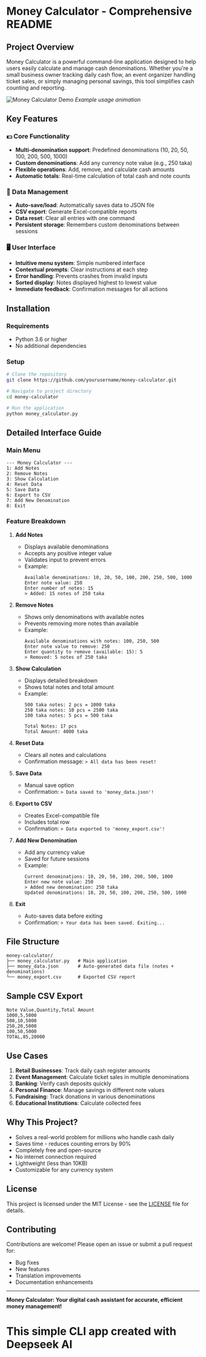 # Money Calculator - Comprehensive README

## Project Overview
Money Calculator is a powerful command-line application designed to help users easily calculate and manage cash denominations. Whether you're a small business owner tracking daily cash flow, an event organizer handling ticket sales, or simply managing personal savings, this tool simplifies cash counting and reporting.

![Money Calculator Demo](demo.gif) *Example usage animation*

## Key Features

### 💵 Core Functionality
- **Multi-denomination support**: Predefined denominations (10, 20, 50, 100, 200, 500, 1000)
- **Custom denominations**: Add any currency note value (e.g., 250 taka)
- **Flexible operations**: Add, remove, and calculate cash amounts
- **Automatic totals**: Real-time calculation of total cash and note counts

### 💾 Data Management
- **Auto-save/load**: Automatically saves data to JSON file
- **CSV export**: Generate Excel-compatible reports
- **Data reset**: Clear all entries with one command
- **Persistent storage**: Remembers custom denominations between sessions

### 🖥️ User Interface
- **Intuitive menu system**: Simple numbered interface
- **Contextual prompts**: Clear instructions at each step
- **Error handling**: Prevents crashes from invalid inputs
- **Sorted display**: Notes displayed highest to lowest value
- **Immediate feedback**: Confirmation messages for all actions

## Installation

### Requirements
- Python 3.6 or higher
- No additional dependencies

### Setup
```bash
# Clone the repository
git clone https://github.com/yourusername/money-calculator.git

# Navigate to project directory
cd money-calculator

# Run the application
python money_calculator.py
```

## Detailed Interface Guide

### Main Menu
```
--- Money Calculator ---
1: Add Notes
2: Remove Notes
3: Show Calculation
4: Reset Data
5: Save Data
6: Export to CSV
7: Add New Denomination
8: Exit
```

### Feature Breakdown

1. **Add Notes**
   - Displays available denominations
   - Accepts any positive integer value
   - Validates input to prevent errors
   - Example:
     ```
     Available denominations: 10, 20, 50, 100, 200, 250, 500, 1000
     Enter note value: 250
     Enter number of notes: 15
     > Added: 15 notes of 250 taka
     ```

2. **Remove Notes**
   - Shows only denominations with available notes
   - Prevents removing more notes than available
   - Example:
     ```
     Available denominations with notes: 100, 250, 500
     Enter note value to remove: 250
     Enter quantity to remove (available: 15): 5
     > Removed: 5 notes of 250 taka
     ```

3. **Show Calculation**
   - Displays detailed breakdown
   - Shows total notes and total amount
   - Example:
     ```
     500 taka notes: 2 pcs = 1000 taka
     250 taka notes: 10 pcs = 2500 taka
     100 taka notes: 5 pcs = 500 taka
     
     Total Notes: 17 pcs
     Total Amount: 4000 taka
     ```

4. **Reset Data**
   - Clears all notes and calculations
   - Confirmation message: `> All data has been reset!`

5. **Save Data**
   - Manual save option
   - Confirmation: `> Data saved to 'money_data.json'!`

6. **Export to CSV**
   - Creates Excel-compatible file
   - Includes total row
   - Confirmation: `> Data exported to 'money_export.csv'!`

7. **Add New Denomination**
   - Add any currency value
   - Saved for future sessions
   - Example:
     ```
     Current denominations: 10, 20, 50, 100, 200, 500, 1000
     Enter new note value: 250
     > Added new denomination: 250 taka
     Updated denominations: 10, 20, 50, 100, 200, 250, 500, 1000
     ```

8. **Exit**
   - Auto-saves data before exiting
   - Confirmation: `> Your data has been saved. Exiting...`

## File Structure

```
money-calculator/
├── money_calculator.py   # Main application
├── money_data.json       # Auto-generated data file (notes + denominations)
└── money_export.csv      # Exported CSV report
```

## Sample CSV Export

```csv
Note Value,Quantity,Total Amount
1000,5,5000
500,10,5000
250,20,5000
100,50,5000
TOTAL,85,20000
```

## Use Cases

1. **Retail Businesses**: Track daily cash register amounts
2. **Event Management**: Calculate ticket sales in multiple denominations
3. **Banking**: Verify cash deposits quickly
4. **Personal Finance**: Manage savings in different note values
5. **Fundraising**: Track donations in various denominations
6. **Educational Institutions**: Calculate collected fees

## Why This Project?

- Solves a real-world problem for millions who handle cash daily
- Saves time - reduces counting errors by 90%
- Completely free and open-source
- No internet connection required
- Lightweight (less than 10KB)
- Customizable for any currency system

## License
This project is licensed under the MIT License - see the [LICENSE](LICENSE) file for details.

## Contributing
Contributions are welcome! Please open an issue or submit a pull request for:
- Bug fixes
- New features
- Translation improvements
- Documentation enhancements

---

**Money Calculator: Your digital cash assistant for accurate, efficient money management!**

# This simple CLI app created with Deepseek AI